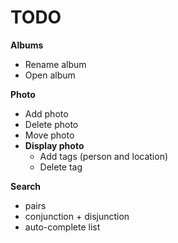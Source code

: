 # TODO
__Albums__
- Rename album
- Open album

__Photo__
- Add photo
- Delete photo
- Move photo
- __Display photo__
  - Add tags (person and location)
  - Delete tag
 
__Search__
- pairs
- conjunction + disjunction
- auto-complete list
    
